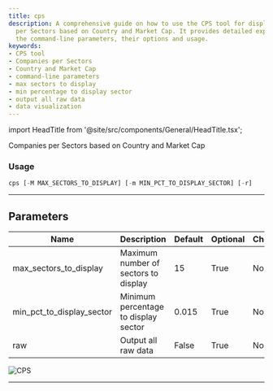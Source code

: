 ```yaml
---
title: cps
description: A comprehensive guide on how to use the CPS tool for displaying Companies
  per Sectors based on Country and Market Cap. It provides detailed explanation about
  the command-line parameters, their options and usage.
keywords:
- CPS tool
- Companies per Sectors
- Country and Market Cap
- command-line parameters
- max sectors to display
- min percentage to display sector
- output all raw data
- data visualization
---
```


import HeadTitle from '@site/src/components/General/HeadTitle.tsx';

<HeadTitle title="stocks/sia/cps - Reference | OpenBB Terminal Docs" />

Companies per Sectors based on Country and Market Cap

### Usage

```python
cps [-M MAX_SECTORS_TO_DISPLAY] [-m MIN_PCT_TO_DISPLAY_SECTOR] [-r]
```

---

## Parameters

| Name | Description | Default | Optional | Choices |
| ---- | ----------- | ------- | -------- | ------- |
| max_sectors_to_display | Maximum number of sectors to display | 15 | True | None |
| min_pct_to_display_sector | Minimum percentage to display sector | 0.015 | True | None |
| raw | Output all raw data | False | True | None |

![CPS](https://user-images.githubusercontent.com/46355364/153896194-512699a7-ce52-4cbd-869e-89397bc96dc4.png)

---
